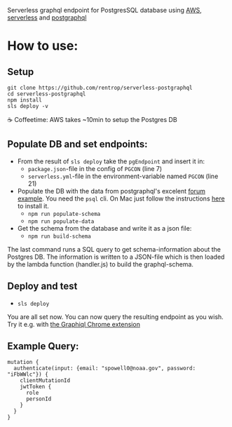 Serverless graphql endpoint for PostgresSQL database using [AWS](https://aws.amazon.com/de/),
[serverless](https://github.com/serverless/serverless) and [postgraphql](https://github.com/calebmer/postgraphql)

# How to use:

## Setup
```
git clone https://github.com/rentrop/serverless-postgraphql
cd serverless-postgraphql
npm install
sls deploy -v
```
☕ Coffeetime:  AWS takes ~10min to setup the Postgres DB

## Populate DB and set endpoints:

* From the result of `sls deploy` take the `pgEndpoint` and insert it in:
  * `package.json`-file in the config of `PGCON` (line 7)
  * `serverless.yml`-file in the environment-variable named `PGCON` (line 21)
* Populate the DB with the data from postgraphql's excelent [forum example](https://github.com/rentrop/postgraphql/tree/master/examples/forum). You need the `psql` cli. On Mac just follow the instructions [here](http://postgresapp.com/) to install it.
  * `npm run populate-schema`
  * `npm run populate-data`
* Get the schema from the database and write it as a json file:
  * `npm run build-schema`

The last command runs a SQL query to get schema-information about the Postgres DB.
The information is written to a JSON-file which is then loaded by the lambda function (handler.js)
to build the graphql-schema.

## Deploy and test

* `sls deploy`

You are all set now. You can now query the resulting endpoint as you wish. Try it e.g. with [the Graphiql Chrome extension](https://chrome.google.com/webstore/detail/chromeiql/fkkiamalmpiidkljmicmjfbieiclmeij)

## Example Query:
```
mutation {
  authenticate(input: {email: "spowell0@noaa.gov", password: "iFbWWlc"}) {
    clientMutationId
    jwtToken {
      role
      personId
    }
  }
}
```
